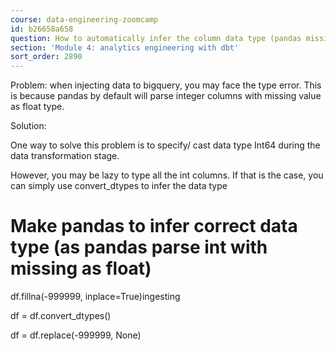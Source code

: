 ```yaml
---
course: data-engineering-zoomcamp
id: b26658a658
question: How to automatically infer the column data type (pandas missing value issues)?
section: 'Module 4: analytics engineering with dbt'
sort_order: 2890
---
```


Problem: when injecting data to bigquery, you may face the type error. This is because pandas by default will parse integer columns with missing value as float type.

Solution:

One way to solve this problem is to specify/ cast data type Int64 during the data transformation stage.

However, you may be lazy to type all the int columns. If that is the case, you can simply use convert_dtypes to infer the data type

# Make pandas to infer correct data type (as pandas parse int with missing as float)

df.fillna(-999999, inplace=True)ingesting

df = df.convert_dtypes()

df = df.replace(-999999, None)

